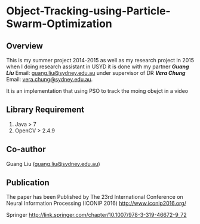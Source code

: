 # Object-Tracking-using-Particle-Swarm-Optimization

## Overview
This is my summer project 2014-2015 as well as my research project in 2015 when I doing research assistant in USYD it is done with my partner ***Guang Liu***
Email: guang.liu@sydney.edu.au under supervisor of DR ***Vera Chung*** Email: vera.chung@sydney.edu.au.

It is an implementation that using PSO to track the moing obejct in a video

## Library Requirement
1. Java > 7
2. OpenCV > 2.4.9

## Co-author
Guang Liu (guang.liu@sydney.edu.au)

## Publication
The paper has been Published by The 23rd International Conference on Neural Information Processing (ICONIP 2016) 
http://www.iconip2016.org/

Springer
http://link.springer.com/chapter/10.1007/978-3-319-46672-9_72
